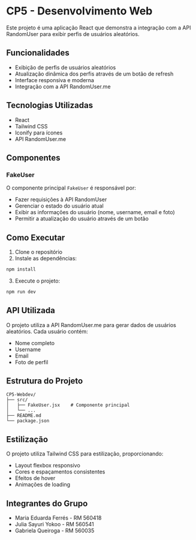 # CP5 - Desenvolvimento Web

Este projeto é uma aplicação React que demonstra a integração com a API RandomUser para exibir perfis de usuários aleatórios.

## Funcionalidades

- Exibição de perfis de usuários aleatórios
- Atualização dinâmica dos perfis através de um botão de refresh
- Interface responsiva e moderna
- Integração com a API RandomUser.me

## Tecnologias Utilizadas

- React
- Tailwind CSS
- Iconify para ícones
- API RandomUser.me

## Componentes

### FakeUser

O componente principal `FakeUser` é responsável por:
- Fazer requisições à API RandomUser
- Gerenciar o estado do usuário atual
- Exibir as informações do usuário (nome, username, email e foto)
- Permitir a atualização do usuário através de um botão

## Como Executar

1. Clone o repositório
2. Instale as dependências:
```bash
npm install
```
3. Execute o projeto:
```bash
npm run dev
```

## API Utilizada

O projeto utiliza a API RandomUser.me para gerar dados de usuários aleatórios. Cada usuário contém:
- Nome completo
- Username
- Email
- Foto de perfil

## Estrutura do Projeto

```
CP5-Webdev/
├── src/
│   ├── FakeUser.jsx    # Componente principal
│   └── ...
├── README.md
└── package.json
```

## Estilização

O projeto utiliza Tailwind CSS para estilização, proporcionando:
- Layout flexbox responsivo
- Cores e espaçamentos consistentes
- Efeitos de hover
- Animações de loading

## Integrantes do Grupo

- Maria Eduarda Ferrés - RM 560418
- Julia Sayuri Yokoo - RM 560541
- Gabriela Queiroga - RM 560035
